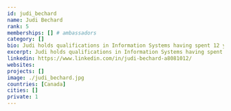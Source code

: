 ```yaml
---
id: judi_bechard
name: Judi Bechard
rank: 5
memberships: [] # ambassadors
category: []
bio: Judi holds qualifications in Information Systems having spent 12 years working internationally for corporations as a Technical Specialist in the field of Information Technology. Judi Bechard is also a certified and experienced Intuitive Consultant and Healing Therapist, working with clients in 8 countries and counting. In addition to her current private practice, Judi is the Director of HealthCare Victoria, a community resource providing access to over 1600 natural healthcare providers. Ambassador fell in love with Threefold It was love at first byte! When you know, you know.ThreeFold has an admirable and worthy mission to expand and revolutionize the way the global community connects online in a responsible, sustainable, future-minded way. 
excerpt: Judi holds qualifications in Information Systems having spent 12 years working internationally.
linkedin: https://www.linkedin.com/in/judi-bechard-a8081012/
websites: 
projects: []
image: ./judi_bechard.jpg
countries: [Canada]
cities: []
private: 1
---
```

